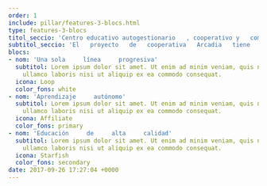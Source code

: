 ```yaml
---
order: 1
include: pillar/features-3-blocs.html
type: features-3-blocs
titol_seccio: 'Centro educativo autogestionario   , cooperativo y   comunitario'
subtitol_seccio: 'El   proyecto   de   cooperativa   Arcadia   tiene   como   objetivo   impulsar   una   propuesta   de   escuela   dentro   de   un   marco   de   renovación   pedagógica   que   fomente   personas   autónomas   con   mentes   críticas   y   flexibles. '
blocs:
- nom: 'Una sola     línea     progresiva'
  subtitol: Lorem ipsum dolor sit amet. Ut enim ad minim veniam, quis nostrud exercitation
    ullamco laboris nisi ut aliquip ex ea commodo consequat.
  icona: Loop
  color_fons: white
- nom: 'Aprendizaje     autónomo'
  subtitol: Lorem ipsum dolor sit amet. Ut enim ad minim veniam, quis nostrud exercitation
    ullamco laboris nisi ut aliquip ex ea commodo consequat.
  icona: Affiliate
  color_fons: primary
- nom: 'Educación     de     alta     calidad'
  subtitol: Lorem ipsum dolor sit amet. Ut enim ad minim veniam, quis nostrud exercitation
    ullamco laboris nisi ut aliquip ex ea commodo consequat.
  icona: Starfish
  color_fons: secondary
date: 2017-09-26 17:27:04 +0000
---
```

